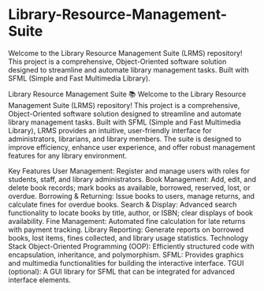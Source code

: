 # Library-Resource-Management-Suite
Welcome to the Library Resource Management Suite (LRMS) repository! This project is a comprehensive, Object-Oriented software solution designed to streamline and automate library management tasks. Built with SFML (Simple and Fast Multimedia Library).

Library Resource Management Suite 📚
Welcome to the Library Resource Management Suite (LRMS) repository! This project is a comprehensive, Object-Oriented software solution designed to streamline and automate library management tasks. Built with SFML (Simple and Fast Multimedia Library), LRMS provides an intuitive, user-friendly interface for administrators, librarians, and library members. The suite is designed to improve efficiency, enhance user experience, and offer robust management features for any library environment.

Key Features
User Management: Register and manage users with roles for students, staff, and library administrators.
Book Management: Add, edit, and delete book records; mark books as available, borrowed, reserved, lost, or overdue.
Borrowing & Returning: Issue books to users, manage returns, and calculate fines for overdue books.
Search & Display: Advanced search functionality to locate books by title, author, or ISBN; clear displays of book availability.
Fine Management: Automated fine calculation for late returns with payment tracking.
Library Reporting: Generate reports on borrowed books, lost items, fines collected, and library usage statistics.
Technology Stack
Object-Oriented Programming (OOP): Efficiently structured code with encapsulation, inheritance, and polymorphism.
SFML: Provides graphics and multimedia functionalities for building the interactive interface.
TGUI (optional): A GUI library for SFML that can be integrated for advanced interface elements.
